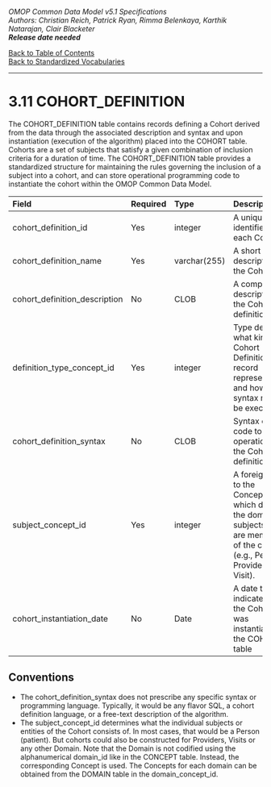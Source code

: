 *OMOP Common Data Model v5.1 Specifications*
<br>*Authors: Christian Reich, Patrick Ryan, Rimma Belenkaya, Karthik Natarajan, Clair Blacketer*
<br>***Release date needed***

[Back to Table of Contents](https://github.com/OHDSI/CommonDataModel/blob/master/Documentation/TableofContents.md)
<br>[Back to Standardized Vocabularies](StandardizedVocabularies.md)

---

# 3.11 COHORT_DEFINITION

The COHORT_DEFINITION table contains records defining a Cohort derived from the data through the associated description and syntax and upon instantiation (execution of the algorithm) placed into the COHORT table. Cohorts are a set of subjects that satisfy a given combination of inclusion criteria for a duration of time. The COHORT_DEFINITION table provides a standardized structure for maintaining the rules governing the inclusion of a subject into a cohort, and can store operational programming code to instantiate the cohort within the OMOP Common Data Model.

Field|Required|Type|Description
:----|:-------|:---|:----------
|cohort_definition_id|Yes|integer|A unique identifier for each Cohort.|
|cohort_definition_name|Yes|varchar(255)|A short description of the Cohort.|
|cohort_definition_description|No|CLOB|A complete description of the Cohort definition|
|definition_type_concept_id|Yes|integer|Type defining what kind of Cohort Definition the record represents and how the syntax may be executed|
|cohort_definition_syntax|No|CLOB|Syntax or code to operationalize the Cohort definition|
|subject_concept_id|Yes|integer|A foreign key to the Concept to which defines the domain of subjects that are members of the cohort (e.g., Person, Provider, Visit).|
|cohort_instantiation_date|No|Date|A date to indicate when the Cohort was instantiated in the COHORT table|

## Conventions 
  * The cohort_definition_syntax does not prescribe any specific syntax or programming language. Typically, it would be any flavor SQL, a cohort definition language, or a free-text description of the algorithm. 
  * The subject_concept_id determines what the individual subjects or entities of the Cohort consists of. In most cases, that would be a Person (patient). But cohorts could also be constructed for Providers, Visits or any other Domain. Note that the Domain is not codified using the alphanumerical domain_id like in the CONCEPT table. Instead, the corresponding Concept is used. The Concepts for each domain can be obtained from the DOMAIN table in the domain_concept_id.
